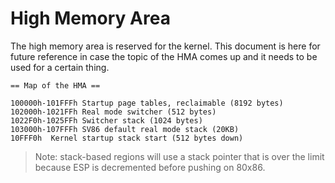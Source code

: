 # High Memory Area

The high memory area is reserved for the kernel. This document is here for future reference in case the topic of the HMA comes up and it needs to be used for a certain thing.

```
== Map of the HMA ==

100000h-101FFFh Startup page tables, reclaimable (8192 bytes)
102000h-1021FFh Real mode switcher (512 bytes)
1022F0h-1025FFh Switcher stack (1024 bytes)
103000h-107FFFh SV86 default real mode stack (20KB)
10FFF0h  Kernel startup stack start (512 bytes down)
```

> Note: stack-based regions will use a stack pointer that is over the limit because ESP is decremented before pushing on 80x86.
